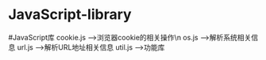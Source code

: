 # JavaScript-library
#JavaScript库
cookie.js   -->浏览器cookie的相关操作\n
os.js       -->解析系统相关信息
url.js      -->解析URL地址相关信息
util.js     -->功能库